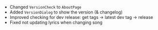 - Changed `VersionCheck` to `AboutPage`
- Added `VersionDialog` to show the version (& changelog)
- Improved checking for dev release: get tags -> latest dev tag -> release
- Fixed not updating lyrics when changing song